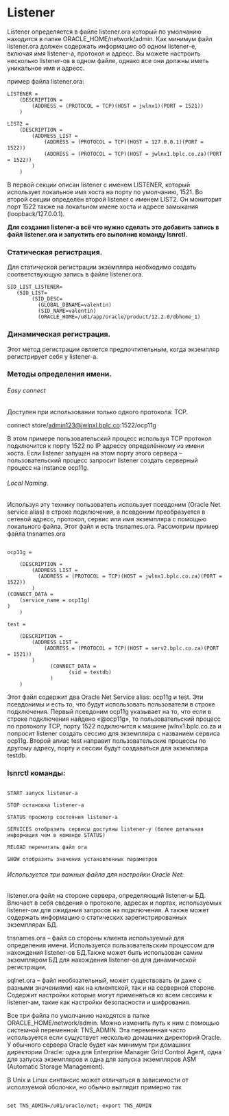 # Listener

Listener определяется в файле listener.ora который по умолчанию находится в папке ORACLE_HOME/network/admin. Как минимум
файл listener.ora должен содержать информацию об одном listener-e, включая имя listener-а, протокол и адресс. Вы можете
настроить несколько listener-ов в одном файле, однако все они должны иметь уникальное имя и адресс.

пример файла listener.ora:
```
LISTENER =
    (DESCRIPTION =
        (ADDRESS = (PROTOCOL = TCP)(HOST = jwlnx1)(PORT = 1521))
    )

LIST2 =
    (DESCRIPTION =
        (ADDRESS_LIST =
            (ADDRESS = (PROTOCOL = TCP)(HOST = 127.0.0.1)(PORT = 1522))
            (ADDRESS = (PROTOCOL = TCP)(HOST = jwlnx1.bplc.co.za)(PORT = 1522))
        )
    )
```

В первой секции описан listener с именем LISTENER, который использует локальное имя хоста на порту по умолчанию, 1521. Во
второй секции определён второй listener с именем LIST2. Он мониторит порт 1522 также на локальном имене хоста и адресе
замыкания (loopback/127.0.0.1).

**Для создания listener-а всё что нужно сделать это добавить запись в файл listener.ora и запустить его выполнив команду
lsnrctl.**

### Статическая регистрация.

Для статической регистрации экземпляра необходимо создать соответствующую запись в файле listener.ora.
```
SID_LIST_LISTENER=
   (SID_LIST=
        (SID_DESC=
          (GLOBAL_DBNAME=valentin)
          (SID_NAME=valentin)
          (ORACLE_HOME=/u01/app/oracle/product/12.2.0/dbhome_1)
```

### Динамическая регистрация.

Этот метод регистрации является предпочтительным, когда экземпляр регистрирует себя у listener-а.

### Методы определения имени.

###### Easy connect

Доступен при использовании только одного протокола: TCP.

connect store/admin123@jwlnxl.bplc.co:1522/ocp11g

В этом примере пользовательский процесс используя TCP протокол подключится к порту 1522 по IP адрессу определённому из
имени хоста. Если listener запущен на этом порту этого сервера – пользовательский процесс запросит listener создать
серверный процесс на instance ocp11g.

###### Local Naming.

Используя эту технику пользователь использует псевдоним (Oracle Net service alias) в строке подключения, а псевдоним
преобразуется в сетевой адресс, протокол, сервис или имя экземпляра с помощью локального файла. Этот файл и есть
tnsnames.ora. Рассмотрим пример файла tnsnames.ora
```

ocp11g =

    (DESCRIPTION =
        (ADDRESS_LIST =
          (ADDRESS = (PROTOCOL = TCP)(HOST = jwlnx1.bplc.co.za)(PORT = 1522))
        )
(CONNECT_DATA =
    (service_name = ocp11g)
)
    )

test =

    (DESCRIPTION =
        (ADDRESS_LIST =
            (ADDRESS = (PROTOCOL = TCP)(HOST = serv2.bplc.co.za)(PORT = 1521))
        )
              (CONNECT_DATA =
                    (sid = testdb)
              )
    )
```

Этот файл содержит два Oracle Net Service alias: ocp11g и test. Эти псевдонимы и есть то, что будут использовать
пользователи в строке подключения. Первый псевдоним ocp11g указывает на то, что если в строке подключения найдено
«@ocp11g», то пользовательский процесс по протоколу TCP, порту 1522 подключится к машине jwlnx1.bplc.co.za и попросит
listener создать сессию для экземпляра с названием сервиса ocp11g. Второй алиас test направит пользовательские процессы по
другому адресу, порту и сессии будут создаваться для экземпляра testdb.

### lsnrctl команды:
```

START запуск listener-а

STOP остановка listener-а

STATUS просмотр состояния listener-а

SERVICES отобразить сервисы доступны listener-у (более детальная информация чем в команде STATUS)

RELOAD перечитать файл ora

SHOW отобразить значения установленных параметров
```

###### Используется три важных файла для настройки Oracle Net:

listener.ora файл на стороне сервера, определяющий listener-ы БД. Влючает в себя сведения о протоколе, адресах и портах,
используемых listener-ом для ожидания запросов на подключения. А также может содержать информацию о статических
зарегистрированных экземплярах БД.

tnsnames.ora – файл со стороны клиента используемый для определения имени. Используется пользовательским процессом для
нахождения listener-ов БД.Также может быть использован самим экземпляром БД для нахождения listener-ов для динамической
регистрации.

sqlnet.ora – файл необязательный, может существовать (и даже с разными значениями) как на клиентской, так и на серверной
стороне. Содержит настройки которые могут применяться ко всем сессиям к listener-ам, такие как настройки безопасности и
шифрования.

Все три файла по умолчанию находятся в папке ORACLE_HOME/network/admin. Можно изменить путь к ним с помощью системной
переменной: TNS_ADMIN. Эта переменная часто используется если сущуствует несколько домашних директорий Oracle. У обычного
сервера Oracle будет как минимум три домашних директории Oracle: одна для Enterprise Manager Grid Control Agent, одна для
запуска экземпляров и одна для запуска экземпляров ASM (Automatic Storage Management).

В Unix и Linux синтаксис может отличаться в зависимости от исползуемой оболочки, но обычно выглядит примерно так
```

set TNS_ADMIN=/u01/oracle/net; export TNS_ADMIN
```
